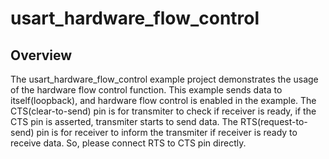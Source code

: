 # usart_hardware_flow_control

## Overview
The usart_hardware_flow_control example project demonstrates the usage
of the hardware flow control function. This example sends data to itself(loopback),
and hardware flow control is enabled in the example. The CTS(clear-to-send)
pin is for transmiter to check if receiver is ready, if the CTS pin is asserted,
transmiter starts to send data. The RTS(request-to-send) pin is for receiver
to inform the transmiter if receiver is ready to receive data. So, please connect
RTS to CTS pin directly.